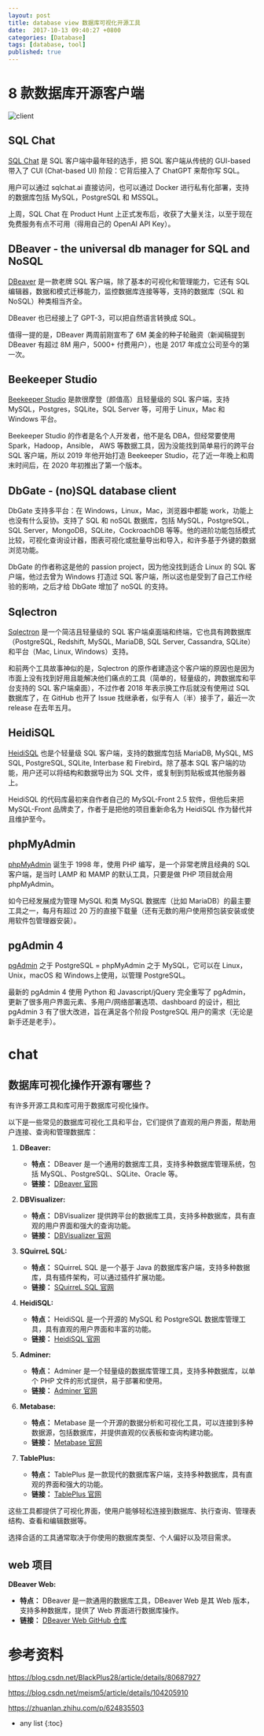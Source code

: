 ```yaml
---
layout: post
title: database view 数据库可视化开源工具
date:  2017-10-13 09:40:27 +0800
categories: [Database]
tags: [database, tool]
published: true
---
```



# 8 款数据库开源客户端

![client](https://pic1.zhimg.com/80/v2-936147fe49a8b109b9964cbd6ff5ce48_720w.webp)

## SQL Chat

[SQL Chat](https://github.com/sqlchat/sqlchat) 是 SQL 客户端中最年轻的选手，把 SQL 客户端从传统的 GUI-based 带入了 CUI (Chat-based UI) 阶段：它背后接入了 ChatGPT 来帮你写 SQL。

用户可以通过 sqlchat.ai 直接访问，也可以通过 Docker 进行私有化部署，支持的数据库包括 MySQL，PostgreSQL 和 MSSQL。

上周，SQL Chat 在 Product Hunt 上正式发布后，收获了大量关注，以至于现在免费服务有点不可用（得用自己的 OpenAI API Key）。

## DBeaver - the universal db manager for SQL and NoSQL

[DBeaver](https://github.com/dbeaver/dbeaver) 是一款老牌 SQL 客户端，除了基本的可视化和管理能力，它还有 SQL 编辑器，数据和模式迁移能力，监控数据库连接等等，支持的数据库（SQL 和 NoSQL）种类相当齐全。

DBeaver 也已经接上了 GPT-3，可以把自然语言转换成 SQL。

值得一提的是，DBeaver 两周前刚宣布了 6M 美金的种子轮融资（新闻稿提到 DBeaver 有超过 8M 用户，5000+ 付费用户），也是 2017 年成立公司至今的第一次。

## Beekeeper Studio

[Beekeeper Studio](https://github.com/beekeeper-studio/beekeeper-studio) 是款很摩登（颜值高）且轻量级的 SQL 客户端，支持 MySQL，Postgres，SQLite，SQL Server 等，可用于 Linux，Mac 和 Windows 平台。

Beekeeper Studio 的作者是名个人开发者，他不是名 DBA，但经常要使用 Spark，Hadoop，Ansible， AWS 等数据工具，因为没能找到简单易行的跨平台 SQL 客户端，所以 2019 年他开始打造 Beekeeper Studio，花了近一年晚上和周末时间后，在 2020 年初推出了第一个版本。

## DbGate - (no)SQL database client

DbGate 支持多平台：在 Windows，Linux，Mac，浏览器中都能 work，功能上也没有什么妥协。支持了 SQL 和 noSQL 数据库，包括 MySQL，PostgreSQL，SQL Server，MongoDB，SQLite，CockroachDB 等等。他的进阶功能包括模式比较，可视化查询设计器，图表可视化或批量导出和导入，和许多基于外键的数据浏览功能。


DbGate 的作者称这是他的 passion project，因为他没找到适合 Linux 的 SQL 客户端，他过去曾为 Windows 打造过 SQL 客户端，所以这也是受到了自己工作经验的影响，之后才给 DbGate 增加了 noSQL 的支持。

## Sqlectron

[Sqlectron](https://github.com/sqlectron/sqlectron-gui) 是一个简洁且轻量级的 SQL 客户端桌面端和终端，它也具有跨数据库（PostgreSQL, Redshift, MySQL, MariaDB, SQL Server, Cassandra, SQLite）和平台（Mac, Linux, Windows）支持。

和前两个工具故事神似的是，Sqlectron 的原作者建造这个客户端的原因也是因为市面上没有找到好用且能解决他们痛点的工具（简单的，轻量级的，跨数据库和平台支持的 SQL 客户端桌面），不过作者 2018 年表示换工作后就没有使用过 SQL 数据库了，在 GitHub 也开了 Issue 找继承者，似乎有人（半）接手了，最近一次 release 在去年五月。

## HeidiSQL

[HeidiSQL](https://github.com/HeidiSQL/HeidiSQL) 也是个轻量级 SQL 客户端，支持的数据库包括 MariaDB, MySQL, MS SQL, PostgreSQL, SQLite, Interbase 和 Firebird。除了基本 SQL 客户端的功能，用户还可以将结构和数据导出为 SQL 文件，或复制到剪贴板或其他服务器上。

HeidiSQL 的代码库最初来自作者自己的 MySQL-Front 2.5 软件，但他后来把 MySQL-Front 品牌卖了，作者于是把他的项目重新命名为 HeidiSQL 作为替代并且维护至今。

## phpMyAdmin

[phpMyAdmin](https://github.com/pgadmin-org/phpMyAdmin)  诞生于 1998 年，使用 PHP 编写，是一个非常老牌且经典的 SQL 客户端，是当时 LAMP 和 MAMP 的默认工具，只要是做 PHP 项目就会用 phpMyAdmin。

如今已经发展成为管理 MySQL 和类 MySQL 数据库（比如 MariaDB）的最主要工具之一，每月有超过 20 万的直接下载量（还有无数的用户使用预包装安装或使用软件包管理器安装）。

## pgAdmin 4

[pgAdmin](https://github.com/pgadmin-org/pgadmin4) 之于 PostgreSQL = phpMyAdmin 之于 MySQL，它可以在 Linux，Unix，macOS 和 Windows上使用，以管理 PostgreSQL。

最新的 pgAdmin 4 使用 Python 和 Javascript/jQuery 完全重写了 pgAdmin，更新了很多用户界面元素、多用户/网络部署选项、dashboard 的设计，相比 pgAdmin 3 有了很大改进，旨在满足各个阶段 PostgreSQL 用户的需求（无论是新手还是老手）。

# chat

## 数据库可视化操作开源有哪些？

有许多开源工具和库可用于数据库可视化操作。

以下是一些常见的数据库可视化工具和平台，它们提供了直观的用户界面，帮助用户连接、查询和管理数据库：

1. **DBeaver:**
   - **特点：** DBeaver 是一个通用的数据库工具，支持多种数据库管理系统，包括 MySQL、PostgreSQL、SQLite、Oracle 等。
   - **链接：** [DBeaver 官网](https://dbeaver.io/)

2. **DBVisualizer:**
   - **特点：** DBVisualizer 提供跨平台的数据库工具，支持多种数据库，具有直观的用户界面和强大的查询功能。
   - **链接：** [DBVisualizer 官网](https://www.dbvis.com/)

3. **SQuirreL SQL:**
   - **特点：** SQuirreL SQL 是一个基于 Java 的数据库客户端，支持多种数据库，具有插件架构，可以通过插件扩展功能。
   - **链接：** [SQuirreL SQL 官网](http://squirrel-sql.sourceforge.net/)

4. **HeidiSQL:**
   - **特点：** HeidiSQL 是一个开源的 MySQL 和 PostgreSQL 数据库管理工具，具有直观的用户界面和丰富的功能。
   - **链接：** [HeidiSQL 官网](https://www.heidisql.com/)

5. **Adminer:**
   - **特点：** Adminer 是一个轻量级的数据库管理工具，支持多种数据库，以单个 PHP 文件的形式提供，易于部署和使用。
   - **链接：** [Adminer 官网](https://www.adminer.org/)

6. **Metabase:**
   - **特点：** Metabase 是一个开源的数据分析和可视化工具，可以连接到多种数据源，包括数据库，并提供直观的仪表板和查询构建功能。
   - **链接：** [Metabase 官网](https://www.metabase.com/)

7. **TablePlus:**
   - **特点：** TablePlus 是一款现代的数据库客户端，支持多种数据库，具有直观的界面和强大的功能。
   - **链接：** [TablePlus 官网](https://tableplus.com/)

这些工具都提供了可视化界面，使用户能够轻松连接到数据库、执行查询、管理表结构、查看和编辑数据等。

选择合适的工具通常取决于你使用的数据库类型、个人偏好以及项目需求。

## web 项目

**DBeaver Web:**

   - **特点：** DBeaver 是一款通用的数据库工具，DBeaver Web 是其 Web 版本，支持多种数据库，提供了 Web 界面进行数据库操作。
   - **链接：** [DBeaver Web GitHub 仓库](https://github.com/dbeaver/dbeaver)



# 参考资料

https://blog.csdn.net/BlackPlus28/article/details/80687927

https://blog.csdn.net/meism5/article/details/104205910

https://zhuanlan.zhihu.com/p/624835503


* any list
{:toc}
